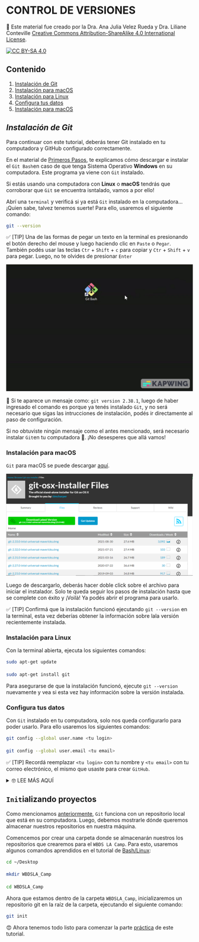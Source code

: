 # CONTROL DE VERSIONES

🚨 Este material fue creado por la Dra. Ana Julia Velez Rueda y Dra. Liliane Conteville
[Creative Commons Attribution-ShareAlike 4.0 International License][cc-by-sa].

[![CC BY-SA 4.0][cc-by-sa-image]][cc-by-sa]

[cc-by-sa]: http://creativecommons.org/licenses/by-sa/4.0/
[cc-by-sa-image]: https://licensebuttons.net/l/by-sa/4.0/88x31.png
[cc-by-sa-shield]: https://img.shields.io/badge/License-CC%20BY--SA%204.0-lightgrey.svg

## Contenido

1. [Instalación de Git](#instalación-de-git)
2. [Instalación para macOS](#instalación-para-linux)
3. [Instalación para Linux](#instalación-para-linux)
4. [Configura tus datos](#configura-tus-datos)
4. [Instalación para macOS](#instalación-para-linux)

## *Instalación de Git*

Para continuar con este tutorial, deberás tener Git instalado en tu computadora y GitHub configurado correctamente.

En el material de [Primeros Pasos](https://github.com/WomenBioinfoDataScLA/WBDSLA_PreCamp_setup/blob/main/%5BES%5DPrimeros_Pasos.md), te explicamos cómo descargar e instalar el `Git Bash`en caso de que tenga Sistema Operativo **Windows** en su computadora. Este programa ya viene con `Git` instalado.

Si estás usando una computadora con **Linux** o **macOS** tendrás que corroborar que `Git` se encuentra isntalado, vamos a por ello! 

Abrí una `terminal` y verificá si ya está `Git` instalado en la computadora... ¡Quien sabe, talvez tenemos suerte! Para ello, usaremos el siguiente comando:

```bash
git --version
```

✅ [TIP] Una de las formas de pegar un texto en la terminal es presionando el botón derecho del mouse y luego haciendo clic en `Paste` o `Pegar`. También podés usar las teclas `Ctr` + `Shift` + `c` para copiar y `Ctr` + `Shift` + `v` para pegar. Luego, no te olvides de presionar `Enter` 


![](https://raw.githubusercontent.com/WomenBioinfoDataScLA/Workshops/master/Git_%26GitHub/assets/git_version.gif)

🚨 Si te aparece un mensaje como: `git version 2.38.1`, luego de haber ingresado el comando es porque ya tenés instalado `Git`, y no será necesario que sigas las intrucciones de instalación, podés ir directamente al paso de configuración.

Si no obtuviste ningún mensaje como el antes mencionado, será necesario instalar `Git`en tu computadora 🥺. ¡No desesperes que allá vamos!

### Instalación para macOS
`Git` para macOS se puede descargar [aquí](https://sourceforge.net/projects/git-osx-installer/files/).

![](https://raw.githubusercontent.com/WomenBioinfoDataScLA/Workshops/master/Git_%26GitHub/assets/git_for_mac.png)

Luego de descargarlo, deberás hacer doble click sobre el archivo para iniciar el instalador. Solo te queda seguir los pasos de instalación hasta que se complete con éxito y ¡Voilà! Ya podés abrir el programa para usarlo.

✅ [TIP] Confirmá que la instalación funcionó ejecutando `git --version` en la terminal, esta vez deberías obtener la información sobre lala versión recientemente instalada.

### Instalación para Linux

Con la terminal abierta, ejecuta los siguientes comandos:

```bash
sudo apt-get update 

sudo apt-get install git
```

Para asegurarse de que la instalación funcionó, ejecute `git --version` nuevamente y vea si esta vez hay información sobre la versión instalada.

### Configura tus datos
Con `Git` instalado en tu computadora, solo nos queda configurarlo para poder usarlo. Para ello usaremos los siguientes comandos:


```bash
git config --global user.name <tu login>

git config --global user.email <tu email>
```

✅ [TIP] Recordá reemplazar `<tu login>` con tu nombre y `<tu email>` con tu correo electrónico, el mismo que usaste para crear `GitHub`.


<details>
  <summary> 🤓 LEE MÁS AQUÍ </summary>
 Podés leer más sobre cómo configurar tu Git [aquí](https://docs.github.com/en/get-started/getting-started-with-git/about-remote-repositories#cloning-with-ssh-urls).

</details>


## `Init`ializando proyectos

Como mencionamos [anteriormente](https://github.com/WomenBioinfoDataScLA/Workshops/blob/master/Git_%26GitHub/%5BES%5D0.Intro.md), `Git` funciona con un repositorio local que está en su computadora. Luego, debemos mostrarle dónde queremos almacenar nuestros repositorios en nuestra máquina.

Comencemos por crear una carpeta donde se almacenarán nuestros los repositorios que crearemos para el `WBDS LA Camp`. Para esto, usaremos algunos comandos aprendidos en el tutorial de [Bash/Linux]():

```bash
cd ~/Desktop

mkdir WBDSLA_Camp

cd WBDSLA_Camp
```

Ahora que estamos dentro de la carpeta `WBDSLA_Camp`, inicializaremos un repositorio git en la raíz de la carpeta, ejecutando el siguiente comando:

```bash
git init
````

😍 Ahora tenemos todo listo para comenzar la parte [práctica](https://github.com/WomenBioinfoDataScLA/Workshops/blob/master/Git_%26GitHub/%5BES%5D2.Practica.md) de este tutorial.
